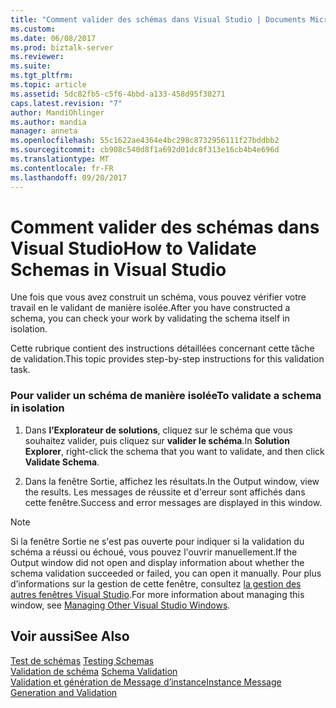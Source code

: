 ```yaml
---
title: "Comment valider des schémas dans Visual Studio | Documents Microsoft"
ms.custom: 
ms.date: 06/08/2017
ms.prod: biztalk-server
ms.reviewer: 
ms.suite: 
ms.tgt_pltfrm: 
ms.topic: article
ms.assetid: 5dc82fb5-c5f6-4bbd-a133-458d95f30271
caps.latest.revision: "7"
author: MandiOhlinger
ms.author: mandia
manager: anneta
ms.openlocfilehash: 55c1622ae4364e4bc298c8732956111f27bddbb2
ms.sourcegitcommit: cb908c540d8f1a692d01dc8f313e16cb4b4e696d
ms.translationtype: MT
ms.contentlocale: fr-FR
ms.lasthandoff: 09/20/2017
---
```

# <a name="how-to-validate-schemas-in-visual-studio"></a><span data-ttu-id="71a15-102">Comment valider des schémas dans Visual Studio</span><span class="sxs-lookup"><span data-stu-id="71a15-102">How to Validate Schemas in Visual Studio</span></span>
<span data-ttu-id="71a15-103">Une fois que vous avez construit un schéma, vous pouvez vérifier votre travail en le validant de manière isolée.</span><span class="sxs-lookup"><span data-stu-id="71a15-103">After you have constructed a schema, you can check your work by validating the schema itself in isolation.</span></span>  
  
 <span data-ttu-id="71a15-104">Cette rubrique contient des instructions détaillées concernant cette tâche de validation.</span><span class="sxs-lookup"><span data-stu-id="71a15-104">This topic provides step-by-step instructions for this validation task.</span></span>  
  
### <a name="to-validate-a-schema-in-isolation"></a><span data-ttu-id="71a15-105">Pour valider un schéma de manière isolée</span><span class="sxs-lookup"><span data-stu-id="71a15-105">To validate a schema in isolation</span></span>  
  
1.  <span data-ttu-id="71a15-106">Dans **l’Explorateur de solutions**, cliquez sur le schéma que vous souhaitez valider, puis cliquez sur **valider le schéma**.</span><span class="sxs-lookup"><span data-stu-id="71a15-106">In **Solution Explorer**, right-click the schema that you want to validate, and then click **Validate Schema**.</span></span>  
  
2.  <span data-ttu-id="71a15-107">Dans la fenêtre Sortie, affichez les résultats.</span><span class="sxs-lookup"><span data-stu-id="71a15-107">In the Output window, view the results.</span></span> <span data-ttu-id="71a15-108">Les messages de réussite et d'erreur sont affichés dans cette fenêtre.</span><span class="sxs-lookup"><span data-stu-id="71a15-108">Success and error messages are displayed in this window.</span></span>  
  
> [!NOTE]
>  <span data-ttu-id="71a15-109">Si la fenêtre Sortie ne s'est pas ouverte pour indiquer si la validation du schéma a réussi ou échoué, vous pouvez l'ouvrir manuellement.</span><span class="sxs-lookup"><span data-stu-id="71a15-109">If the Output window did not open and display information about whether the schema validation succeeded or failed, you can open it manually.</span></span> <span data-ttu-id="71a15-110">Pour plus d’informations sur la gestion de cette fenêtre, consultez [la gestion des autres fenêtres Visual Studio](../core/how-to-manage-other-visual-studio-windows.md).</span><span class="sxs-lookup"><span data-stu-id="71a15-110">For more information about managing this window, see [Managing Other Visual Studio Windows](../core/how-to-manage-other-visual-studio-windows.md).</span></span>  
  
## <a name="see-also"></a><span data-ttu-id="71a15-111">Voir aussi</span><span class="sxs-lookup"><span data-stu-id="71a15-111">See Also</span></span>  
 <span data-ttu-id="71a15-112">[Test de schémas](../core/testing-schemas.md) </span><span class="sxs-lookup"><span data-stu-id="71a15-112">[Testing Schemas](../core/testing-schemas.md) </span></span>  
 <span data-ttu-id="71a15-113">[Validation de schéma](../core/schema-validation1.md) </span><span class="sxs-lookup"><span data-stu-id="71a15-113">[Schema Validation](../core/schema-validation1.md) </span></span>  
 [<span data-ttu-id="71a15-114">Validation et génération de Message d’instance</span><span class="sxs-lookup"><span data-stu-id="71a15-114">Instance Message Generation and Validation</span></span>](../core/instance-message-generation-and-validation.md)